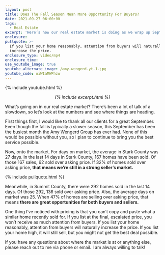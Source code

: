```yaml
---
layout: post
title: Does The Fall Season Mean More Opportunity For Buyers?
date: 2021-09-27 06:00:00
tags:
  - Real Estate
excerpt: 'Here’s how our real estate market is doing as we wrap up September. '
enclosure:
pullquote: >-
  If you list your home reasonably, attention from buyers will naturally
  increase the price.
enclosure_type: video/mp4
enclosure_time:
use_youtube_image: true
youtube_alternate_image: /amy-wengerd-yt-1.jpg
youtube_code: oiWIaMWPhzw
---
```

{% include youtube.html %}

<p style="text-align: center;"><em>{% include excerpt.html %}</em></p>

What’s going on in our real estate market? There’s been a lot of talk of a slowdown, so let’s look at the numbers and see where things are heading.&nbsp;

First things first, I would like to thank all our clients for a great September. Even though the fall is typically a slower season, this September has been the busiest month the Amy Wengerd Group has ever had. None of this would be possible without you, so I plan to continue to bring you the best service possible.&nbsp;

Now, onto the market. For days on market, the average in Stark County was 27 days. In the last 14 days in Stark County, 167 homes have been sold. Of those 167 sales, 62 sold over asking price. If 32% of homes sold over asking price, **that means we’re still in a strong seller’s market.**

{% include pullquote.html %}

Meanwhile, in Summit County, there were 292 homes sold in the last 14 days. Of those 292, 136 sold over asking price. Also, the average days on market was 25. When 47% of homes are selling over asking price, that means **there are great opportunities for both buyers and sellers.&nbsp;**

One thing I’ve noticed with pricing is that you can’t copy and paste what a similar home recently sold for. If you list at the final, escalated price, you won’t receive as much attention from buyers. If you list your home reasonably, attention from buyers will naturally increase the price. If you list your home high, it will still sell, but you might not get the best deal possible.&nbsp;

If you have any questions about where the market is at or anything else, please reach out to me via phone or email. I am always willing to talk\!
